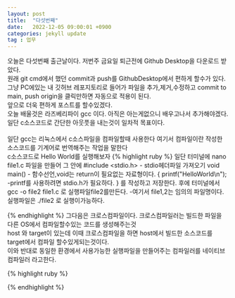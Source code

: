 ```yaml
---
layout: post
title:  "다섯번째"
date:   2022-12-05 09:00:01 +0900
categories: jekyll update
tag : 업무
---
```

오늘은 다섯번째 출근날이다. 저번주 금요일 퇴근전에  Github Desktop을 다운로드 받았다.<br/>
원래 git cmd에서 했던 commit과 push를 GithubDesktop에서 편하게 할수가 있다. <br/>
그냥 PC에있는 내 깃허브 레포지토리로 들어가 파일을 추가,제거,수정하고 commit to main, push origin을 클릭만하면 자동으로 적용이 된다.<br/>
앞으로 더욱 편하게 포스트를 할수있겠다.<br/>
오늘 배울것은 라즈베리파이 gcc 이다. 아직은 아는게없으니 배우고나서 추가해야겠다.<br/>
일단 c소스코드로 간단한 아웃풋을 내는것이 일차적 목표이다.<br/><br/>
일단 gcc는 리눅스에서 c소스파일을 컴파일할때 사용한다 여기서 컴파일이란 작성한 소스코드를 기계어로 번역해주는 작업을 말한다<br/>
c소스코드로 Hello World를 실행해보자
{% highlight ruby %}
일단 터미널에
nano file1.c 파일을 만들어 그 안에
#include <stdio.h> - stdio헤더파일 가져오기
void main()  - 함수선언,void는 return이 필요없는 자료형이다. 
  {
    printf("HelloWorld\n"); -printf를 사용하려면 stdio.h가 필요하다.
  }
  를 작성하고 저장한다.
  후에 터미널에서 gcc -o file2 file1.c 로 실행파일file2를만든다. -여기서 file1,2는 임의의 파일명이다.
  실행파일은 ./file2 로 실행이가능하다.

{% endhighlight %}
그다음은 크로스컴파일이다. 크로스컴파일러는 빌드한 파일을 다른 OS에서 컴파일할수있는 코드를 생성해주는것<br/>
host 와 target이 있는데 이때 크로스컴파일을 하면 host에서 빌드한 소스코드를 target에서 컴파일 할수있게되는것이다.<br/>
이와 반대로 동일한 환경에서 사용가능한 실행파일을 만들어주는 컴파일러를 네이티브컴파일러 라고한다.<br/>







{% highlight ruby %}



{% endhighlight %}
